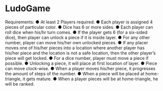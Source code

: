 LudoGame
========

Requirements:
● At least 2 Players required.
● Each player is assigned 4 pieces of particular color.
● Dice has 6 or more sides.
● Each player can roll dice when his/hr turn comes.
● If the player gets 6 (for a six-sided dice), then player can unlock a piece if it is inside layer.
● For any other number, player can move his/her own unlocked pieces.
● If any placer moves one of his/her pieces into a location where another player has
his/her piece and the location is not a safe location, then the other player’s piece will get
locked.
● For a dice number, player must move a piece if possible.
● Unlocking a piece, it will place at first location of layer.
● Piece can move clock-wise.
● When a player moves his/her piece, it progresses the amount of steps of the number.
● When a piece will be placed at home-triangle, it gets mature.
● When a player pieces will be at home-triangle, he will be ranked.
